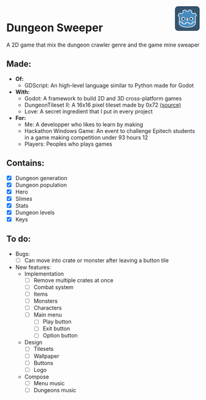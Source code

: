 <img src="icon.png" align="right" />

# Dungeon Sweeper

A 2D game that mix the dungeon crawler genre and the game mine sweaper

## Made:

- **Of:**
    - GDScript: An high-level language similar to Python made for Godot
- **With:**
    - Godot: A framework to build 2D and 3D cross-platform games
    - DungeonTileset Ⅱ: A 16x16 pixel tileset made by 0x72 [(source)](https://0x72.itch.io/dungeontileset-ii)
    - Love: A secret ingredient that I put in every project
- **For:**
    - Me: A developper who likes to learn by making
    - Hackathon Windows Game: An event to challenge Epitech students in a game making competition under 93 hours 12
    - Players: Peoples who plays games

## Contains:

- [x] Dungeon generation
- [x] Dungeon population
- [x] Hero
- [x] Slimes
- [x] Stats
- [x] Dungeon levels
- [x] Keys

## To do:

- Bugs:
    - [ ] Can move into crate or monster after leaving a button tile

- New features:
    - Implementation
        - [ ] Remove multiple crates at once
        - [ ] Combat system
        - [ ] Items
        - [ ] Monsters
        - [ ] Characters
        - [ ] Main menu
            - [ ] Play button
            - [ ] Exit button
            - [ ] Option button
    - Design
        - [ ] Tilesets
        - [ ] Wallpaper
        - [ ] Buttons
        - [ ] Logo
    - Compose
        - [ ] Menu music
        - [ ] Dungeons music
